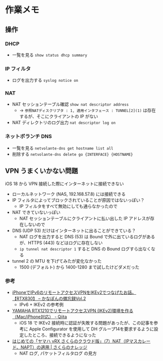 # 作業メモ

## 操作
### DHCP
- 一覧を見る `show status dhcp summary`

### IP フィルタ
- ログを出力する `syslog notice on`

### NAT
- NAT セッションテーブル確認 `show nat descriptor address`
  - → `参照NATディスクリプタ : 1, 適用インタフェース : TUNNEL[2](1)` は存在するが、そこにクライアントの IP がない
- NAT ディレクトリのログ出力 `nat descriptor log on`

### ネットボランチ DNS
- 一覧を見る `netvolante-dns get hostname list all`
- 削除する `netvolante-dns delete go {INTERFACE} {HOSTNAME}`


## VPN うまくいかない問題
iOS 18 から VPN 接続した際にインターネットに接続できない

- ローカルネットワーク (NAS, 192.168.57.8) には接続できる
- IP フィルタによってブロックされていることが原因ではないっぽい？
  - IP フィルタをすべて無効にしても通らなかったので
- NAT できていないっぽい
  - NAT セッションテーブルにクライアントに払い出した IP アドレスが存在しないので
- DNS (UDP 53) だけはインターネットに出ることができている？
  - NAT ログを出力すると DNS (53) は Bound で外に出ているログがあるが、HTTPS (443) などはログに存在しない
  - `ip tunnel nat descriptor 1` すると DNS の Bound ログすら出なくなる
- tunnel 2 の MTU を下げてみたが変化なかった
  - 1500 (デフォルト) から 1400-1280 まで試したけどダメだった

### 参考
- [iPhoneでIPv6のリモートアクセスVPNをIKEv2でつなげたお話。【RTX830】 – かなぽんの備忘録Vol.2](https://www.kanapon.me/archives/2908)
  - IPv6 + IKEv2 の参考例
- [YAMAHA RTX1210でリモートアクセスVPN (IKEv2)環境を作る（Mac/iPhone対応） - Qiita](https://qiita.com/yyasuda/items/2d7ef460064a6a4b6699)
  - iOS 18 で IKEv2 接続時に認証が失敗する問題があったが、この記事を参考に Apple Configurator を使用して DH グループ14を要求するように設定したところ、接続できるようになった
- [はじめての「ヤマハ vRX さくらのクラウド版」（7）NAT（IPマスカレード、NAPT）の適用 | さくらのナレッジ](https://knowledge.sakura.ad.jp/41625/)
  - NAT ログ, パケットフィルタログ の見方